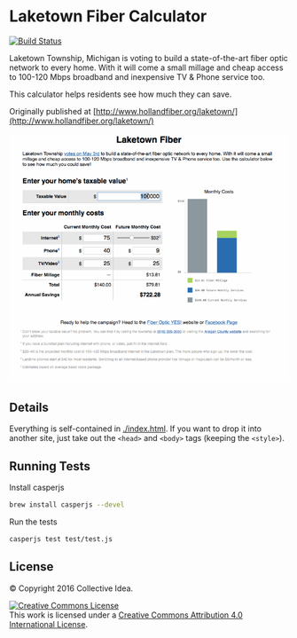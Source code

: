 # Laketown Fiber Calculator
[![Build Status](https://travis-ci.org/collectiveidea/laketown.svg?branch=master)](https://travis-ci.org/collectiveidea/laketown)

Laketown Township, Michigan is voting to build a state-of-the-art fiber optic network to every home. With it will come a small millage and cheap access to 100-120 Mbps broadband and inexpensive TV & Phone service too.

This calculator helps residents see how much they can save.

Originally published at [http://www.hollandfiber.org/laketown/](http://www.hollandfiber.org/laketown/)

![Demo of the calculator in action](./demo.gif?raw=true)

## Details

Everything is self-contained in [./index.html](index.html). If you want to drop it into another site, just take out the `<head>` and `<body>` tags (keeping the `<style>`).

## Running Tests

Install casperjs

```bash
brew install casperjs --devel
```

Run the tests

```bash
casperjs test test/test.js
```
## License

© Copyright 2016 Collective Idea.

<a rel="license" href="http://creativecommons.org/licenses/by/4.0/"><img alt="Creative Commons License" style="border-width:0" src="https://i.creativecommons.org/l/by/4.0/88x31.png" /></a><br />This work is licensed under a <a rel="license" href="http://creativecommons.org/licenses/by/4.0/">Creative Commons Attribution 4.0 International License</a>.
